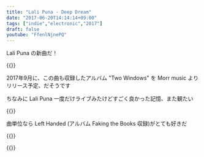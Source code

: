 ```yaml
---
title: "Lali Puna - Deep Dream"
date: "2017-06-20T14:14:14+09:00"
tags: ["indie","electronic","2017"]
draft: false
youtube: "FfenlNjnePQ"
---
```


Lali Puna の新曲だ！

{{<youtube FfenlNjnePQ>}}

2017年9月に、この曲も収録したアルバム "Two Windows" を Morr music よりリリース予定、だそうです


ちなみに Lali Puna 一度だけライブみたけどすごく良かった記憶、また観たい

{{<youtube qVHJtyr5WN4>}}

曲単位なら Left Handed (アルバム Faking the Books 収録)がとても好きだ

{{<youtube TrY6FK4iAd0>}}

{{<amazon B0001BPRDI>}}
